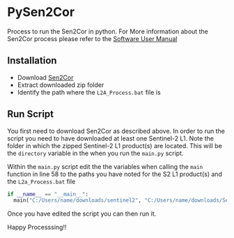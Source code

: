 # PySen2Cor
Process to run the Sen2Cor in python. For More information about the Sen2Cor process please refer to the [Software User Manual](https://step.esa.int/thirdparties/sen2cor/2.11.0/docs/OMPC.TPZG.SUM.001%20-%20i1r0%20-%20Sen2Cor%202.11.00%20Configuration%20and%20User%20Manual.pdf)

## Installation
* Download [Sen2Cor](https://step.esa.int/thirdparties/sen2cor/2.11.0/Sen2Cor-02.11.00-win64.zip)
* Extract downloaded zip folder
* Identify the path where the `L2A_Process.bat` file is

## Run Script
You first need to download Sen2Cor as described above. In order to run the script you need to have downloaded at least one Sentinel-2 L1. Note the folder in which the zipped Sentinel-2 L1 product(s) are located. This will be the `directory` variable in the when you run the `main.py` script.

Within the `main.py` script edit the the variables when calling the `main` function in line 58 to the paths you have noted for the S2 L1 product(s) and the `L2a_Process.bat` file

```python
if __name__ == "__main__":
  main("C:/Users/name/downloads/sentinel2", "C:/Users/name/downloads/Sen2Cor-02.11.00-win64/L2A_Process.bat")
```
Once you have edited the script you can then run it.

Happy Processsing!!
